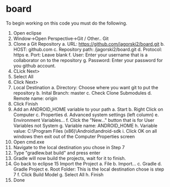 board
=====
To begin working on this code you must do the following.

1. Open eclipse
2. Window->Open Perspective->Git / Other.. Git
3. Clone a Git Repository
  a. URL: https://github.com/jagorski2/board.git
  b. HOST: github.com
  c. Repository path: /jagorski2/board.git
  d. Protocol: https
  e. Port: Leave blank
  f. User: Enter your username that is a collaborator on to the repository
  g. Password: Enter your password for you github account.
4. CLick Next>
5. Select All
6. Click Next>
7. Local Destination
  a. Directory: Choose where you want git to put the repository
  b. Inital Branch: master
  c. Check Clone Submodules
  d. Remote name: origin
8. Click Finish
9. Add an ANDROID_HOME variable to your path
  a. Start
  b. Right Click on Computer
  c. Properties
  d. Advanced system settings (left column)
  e. Environment Variables...
  f. Click the "New..." button that is for User Variables not System
  g. Variable name: ANDROID_HOME
  h. Variable value: C:\Program Files (x86)\Android\android-sdk
  i. Click OK on all windows then exit out of the Computer Properties screen
10. Open cmd.exe
11. Navigate to the local destination you chose in Step 7
12. Type "gradlew.bat build" and press enter
13. Gradle will now build the projects, wait for it to finish.
14. Go back to eclipse
15 Import the Project
  a. File
  b. Import...
  c. Gradle
  d. Gradle Project
  e. Root Folder: This is the local destination chose is step 7
  f. Click Build Model
  g. Select All
  h. Finish
16. Done
    
